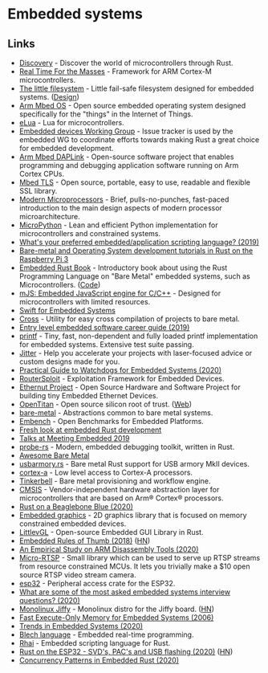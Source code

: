 # Embedded systems

## Links

* [Discovery](https://github.com/rust-embedded/discovery) - Discover the world of microcontrollers through Rust.
* [Real Time For the Masses](https://github.com/japaric/cortex-m-rtfm) - Framework for ARM Cortex-M microcontrollers.
* [The little filesystem](https://github.com/ARMmbed/littlefs) - Little fail-safe filesystem designed for embedded systems. \([Design](https://github.com/ARMmbed/littlefs/blob/master/DESIGN.md)\)
* [Arm Mbed OS](https://github.com/ARMmbed/mbed-os) - Open source embedded operating system designed specifically for the "things" in the Internet of Things.
* [eLua](https://github.com/elua/elua) - Lua for microcontrollers.
* [Embedded devices Working Group](https://github.com/rust-embedded/wg) - Issue tracker is used by the embedded WG to coordinate efforts towards making Rust a great choice for embedded development.
* [Arm Mbed DAPLink](https://github.com/ARMmbed/DAPLink) - Open-source software project that enables programming and debugging application software running on Arm Cortex CPUs.
* [Mbed TLS](https://github.com/ARMmbed/mbedtls) - Open source, portable, easy to use, readable and flexible SSL library.
* [Modern Microprocessors](http://www.lighterra.com/papers/modernmicroprocessors/) - Brief, pulls-no-punches, fast-paced introduction to the main design aspects of modern processor microarchitecture.
* [MicroPython](https://github.com/micropython/micropython) - Lean and efficient Python implementation for microcontrollers and constrained systems.
* [What's your preferred embedded/application scripting language? \(2019\)](https://lobste.rs/s/jtrbrj/what_s_your_preferred_embedded)
* [Bare-metal and Operating System development tutorials in Rust on the Raspberry Pi 3](https://github.com/rust-embedded/rust-raspi3-OS-tutorials)
* [Embedded Rust Book](https://docs.rust-embedded.org/book/) - Introductory book about using the Rust Programming Language on "Bare Metal" embedded systems, such as Microcontrollers. \([Code](https://github.com/rust-embedded/book)\)
* [mJS: Embedded JavaScript engine for C/C++](https://github.com/cesanta/mjs) - Designed for microcontrollers with limited resources.
* [Swift for Embedded Systems](https://github.com/swift-embedded/swift-embedded)
* [Cross](https://github.com/swift-embedded/cross) - Utility for easy cross compilation of projects to bare metal.
* [Entry level embedded software career guide \(2019\)](https://www.reddit.com/r/embedded/comments/cbswjt/entry_level_embedded_software_career_guide/)
* [printf](https://github.com/mpaland/printf) - Tiny, fast, non-dependent and fully loaded printf implementation for embedded systems. Extensive test suite passing.
* [Jitter](https://jitter.company/) - Help you accelerate your projects with laser-focused advice or custom designs made for you.
* [Practical Guide to Watchdogs for Embedded Systems \(2020\)](https://interrupt.memfault.com/blog/firmware-watchdog-best-practices)
* [RouterSploit](https://github.com/threat9/routersploit) - Exploitation Framework for Embedded Devices.
* [Ethernut Project](http://www.ethernut.de/index.html) - Open Source Hardware and Software Project for building tiny Embedded Ethernet Devices.
* [OpenTitan](https://github.com/lowRISC/opentitan) - Open source silicon root of trust. \([Web](https://opentitan.org/)\)
* [bare-metal](https://github.com/rust-embedded/bare-metal) - Abstractions common to bare metal systems.
* [Embench](https://github.com/embecosm/embench-beebs) - Open Benchmarks for Embedded Platforms.
* [Fresh look at embedded Rust development](https://github.com/japaric/embedded2020)
* [Talks at Meeting Embedded 2019](https://meetingembedded.com/2019/Talks/#talk10)
* [probe-rs](https://github.com/probe-rs/probe-rs) - Modern, embedded debugging toolkit, written in Rust.
* [Awesome Bare Metal](https://github.com/alexellis/awesome-baremetal)
* [usbarmory.rs](https://github.com/iqlusioninc/usbarmory.rs) - Bare metal Rust support for USB armory MkII devices.
* [cortex-a](https://github.com/rust-embedded/cortex-a) - Low level access to Cortex-A processors.
* [Tinkerbell](https://github.com/tinkerbell/tink) - Bare metal provisioning and workflow engine.
* [CMSIS](https://github.com/ARM-software/CMSIS_5) - Vendor-independent hardware abstraction layer for microcontrollers that are based on Arm® Cortex® processors.
* [Rust on a Beaglebone Blue \(2020\)](http://afking.github.io/rustc)
* [Embedded graphics](https://github.com/jamwaffles/embedded-graphics) - 2D graphics library that is focused on memory constrained embedded devices.
* [LittlevGL](https://github.com/rafaelcaricio/lvgl-rs) - Open-source Embedded GUI Library in Rust.
* [Embedded Rules of Thumb \(2018\)](https://embeddedartistry.com/blog/2018/04/26/embedded-rules-of-thumb/) \([HN](https://news.ycombinator.com/item?id=23376960)\)
* [An Empirical Study on ARM Disassembly Tools \(2020\)](https://yajin.org/papers/issta20.pdf)
* [Micro-RTSP](https://github.com/geeksville/Micro-RTSP) - Small library which can be used to serve up RTSP streams from resource constrained MCUs. It lets you trivially make a $10 open source RTSP video stream camera.
* [esp32](https://github.com/esp-rs/esp32) - Peripheral access crate for the ESP32.
* [What are some of the most asked embedded systems interview questions? \(2020\)](https://www.reddit.com/r/embedded/comments/h7pdem/what_are_some_of_the_most_asked_embedded_systems/)
* [Monolinux Jiffy](https://github.com/eerimoq/monolinux-jiffy) - Monolinux distro for the Jiffy board. \([HN](https://news.ycombinator.com/item?id=23556862)\)
* [Fast Execute-Only Memory for Embedded Systems \(2006\)](https://arxiv.org/pdf/2006.00076.pdf)
* [Trends in Embedded Systems \(2020\)](https://www.reddit.com/r/embedded/comments/heay2s/trends_in_embedded_systems/)
* [Blech language](https://www.blech-lang.org/) - Embedded real-time programming.
* [Rhai](https://github.com/jonathandturner/rhai) - Embedded scripting language for Rust.
* [Rust on the ESP32 - SVD's, PAC's and USB flashing \(2020\)](https://mabez.dev/blog/posts/esp32-rust-svd-pac/) \([HN](https://news.ycombinator.com/item?id=23737451)\)
* [Concurrency Patterns in Embedded Rust \(2020\)](https://ferrous-systems.com/blog/embedded-concurrency-patterns/)

